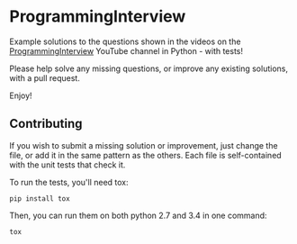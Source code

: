 # ProgrammingInterview

Example solutions to the questions shown in the videos on the
[ProgrammingInterview](http://www.youtube.com/user/ProgrammingInterview/videos)
YouTube channel in Python - with tests!

Please help solve any missing questions, or improve any existing solutions,
with a pull request.

Enjoy!


## Contributing

If you wish to submit a missing solution or improvement, just change the file,
or add it in the same pattern as the others. Each file is self-contained with
the unit tests that check it.

To run the tests, you'll need tox:

    pip install tox

Then, you can run them on both python 2.7 and 3.4 in one command:

    tox
